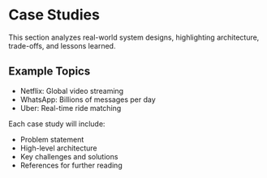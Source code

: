 # Case Studies

This section analyzes real-world system designs, highlighting architecture, trade-offs, and lessons learned.

## Example Topics
- Netflix: Global video streaming
- WhatsApp: Billions of messages per day
- Uber: Real-time ride matching

Each case study will include:
- Problem statement
- High-level architecture
- Key challenges and solutions
- References for further reading
